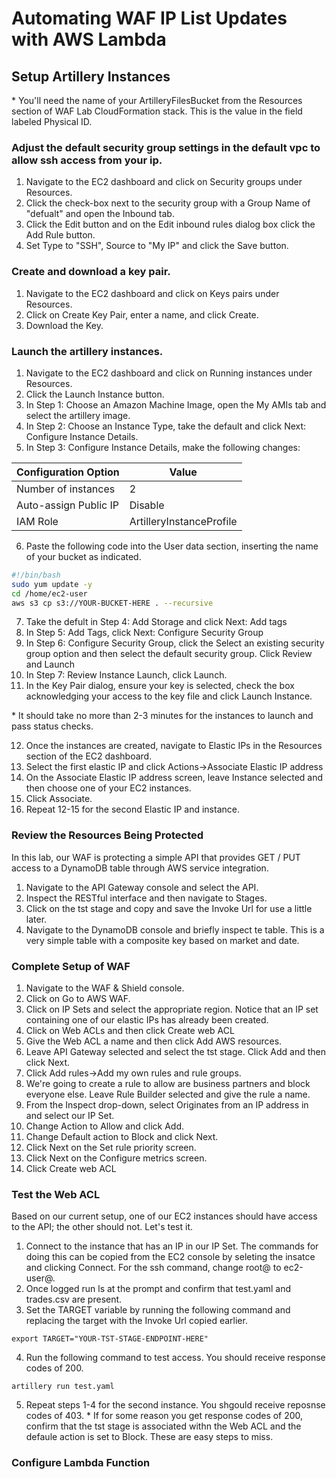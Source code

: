 # Automating WAF IP List Updates with AWS Lambda

## Setup Artillery Instances

\* You'll need the name of your ArtilleryFilesBucket from the Resources section of WAF Lab CloudFormation stack. This is the value in the field labeled Physical ID.

### Adjust the default security group settings in the default vpc to allow ssh access from your ip.
    
1. Navigate to the EC2 dashboard and click on Security groups under Resources.
2. Click the check-box next to the security group with a Group Name of "defualt" and open the Inbound tab.
3. Click the Edit button and on the Edit inbound rules dialog box click the Add Rule button. 
4. Set Type to "SSH", Source to "My IP" and click the Save button.

### Create and download a key pair.
    
1. Navigate to the EC2 dashboard and click on Keys pairs under Resources.
2. Click on Create Key Pair, enter a name, and click Create.
3. Download the Key.

### Launch the artillery instances.
    
1. Navigate to the EC2 dashboard and click on Running instances under Resources.
2. Click the Launch Instance button.
3. In Step 1: Choose an Amazon Machine Image, open the My AMIs tab and select the artillery image.
4. In Step 2: Choose an Instance Type, take the default and click Next: Configure Instance Details.
5. In Step 3: Configure Instance Details, make the following changes:

Configuration Option | Value
---------------------|------
Number of instances | 2
Auto-assign Public IP | Disable
IAM Role | ArtilleryInstanceProfile

6. Paste the following code into the User data section, inserting the name of your bucket as indicated. 

```bash
#!/bin/bash
sudo yum update -y
cd /home/ec2-user
aws s3 cp s3://YOUR-BUCKET-HERE . --recursive
```

7. Take the defult in Step 4: Add Storage and click Next: Add tags
8. In Step 5: Add Tags, click Next: Configure Security Group
9. In Step 6: Configure Security Group, click the Select an existing security group option and then select the default security group. Click Review and Launch
10. In Step 7: Review Instance Launch, click Launch.
11. In the Key Pair dialog, ensure your key is selected, check the box acknowledging your access to the key file and click Launch Instance.

\* It should take no more than 2-3 minutes for the instances to launch and pass status checks.

12. Once the instances are created, navigate to Elastic IPs in the Resources section of the EC2 dashboard.
13. Select the first elastic IP and click Actions->Associate Elastic IP address
14. On the Associate Elastic IP address screen, leave Instance selected and then choose one of your EC2 instances.
15. Click Associate.
16. Repeat 12-15 for the second Elastic IP and instance.

### Review the Resources Being Protected

In this lab, our WAF is protecting a simple API that provides GET / PUT access to a DynamoDB table through AWS service integration.

1. Navigate to the API Gateway console and select the API.
2. Inspect the RESTful interface and then navigate to Stages.
3. Click on the tst stage and copy and save the Invoke Url for use a little later.
4. Navigate to the DynamoDB console and briefly inspect te table. This is a very simple table with a composite key based on market and date.

### Complete Setup of WAF

1. Navigate to the WAF & Shield console.
2. Click on Go to AWS WAF.
3. Click on IP Sets and select the appropriate region. Notice that an IP set containing one of our elastic IPs has already been created.
4. Click on Web ACLs and then click Create web ACL
5. Give the Web ACL a name and then click Add AWS resources.
6. Leave API Gateway selected and select the tst stage. Click Add and then click Next.
7. Click Add rules->Add my own rules and rule groups.
8. We're going to create a rule to allow are business partners and block everyone else. Leave Rule Builder selected and give the rule a name.
9. From the Inspect drop-down, select Originates from an IP address in and select our IP Set.
10. Change Action to Allow and click Add.
11. Change Default action to Block and click Next.
12. Click Next on the Set rule priority screen.
13. Click Next on the Configure metrics screen.
14. Click Create web ACL

### Test the Web ACL

Based on our current setup, one of our EC2 instances should have access to the API; the other should not. Let's test it.

1. Connect to the instance that has an IP in our IP Set. The commands for doing this can be copied from the EC2 console by seleting the insatce and clicking Connect. For the ssh command, change root@ to ec2-user@.
2. Once logged run ls at the prompt and confirm that test.yaml and trades.csv are present.
3. Set the TARGET variable by running the following command and replacing the target with the Invoke Url copied earlier.
```
export TARGET="YOUR-TST-STAGE-ENDPOINT-HERE"
```
4. Run the following command to test access. You should receive response codes of 200.
```
artillery run test.yaml
```
5. Repeat steps 1-4 for the second instance. You shgould receive reposnse codes of 403. 
\* If for some reason you get response codes of 200, confirm that the tst stage is associated withn the Web ACL and the defaule action is set to Block. These are easy steps to miss.

### Configure Lambda Function
